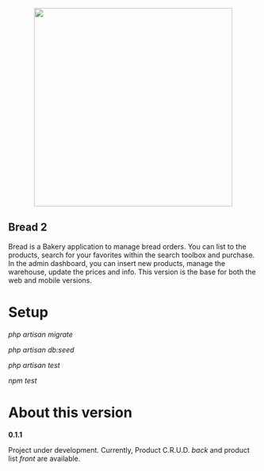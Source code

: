 <p align="center"><img src="https://s7d4.scene7.com/is/image/Dupont/bakery_hero_new?fmt=png-alpha" width="400"></p>

## Bread 2

Bread is a Bakery application to manage bread orders. You can list to the products, search for your favorites within the search toolbox and purchase. In the admin dashboard, you can insert new products, manage the warehouse, update the prices and info. This version is the base for both the web and mobile versions.

# Setup

_php artisan migrate_

_php artisan db:seed_

_php artisan test_

_npm test_


# About this version

**0.1.1**

Project under development.
Currently, Product C.R.U.D. *back* and product list *front* are available.